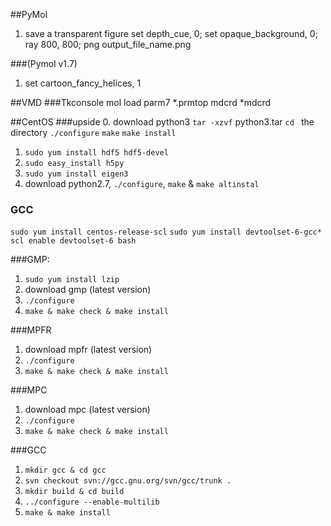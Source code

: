##PyMol

1. save a transparent figure
set depth_cue, 0; set opaque_background, 0; ray 800, 800; png output_file_name.png

###(Pymol v1.7)
1. set cartoon_fancy_helices, 1

##VMD
###Tkconsole
mol load parm7 *.prmtop mdcrd *mdcrd

##CentOS
###upside
0. download python3
   `tar -xzvf` python3.tar
   `cd ` the directory
   `./configure`
   `make`
   `make install`
1. `sudo yum install hdf5 hdf5-devel`
2. `sudo easy_install h5py`
3. `sudo yum install eigen3`
4. download python2.7, `./configure`, `make` & `make altinstal`

### GCC
`sudo yum install centos-release-scl`
`sudo yum install devtoolset-6-gcc*`
`scl enable devtoolset-6 bash`

###GMP:
1. `sudo yum install lzip`
2. download gmp (latest version)
3. `./configure`
4. `make & make check & make install`

###MPFR
1. download mpfr (latest version)
2. `./configure`
3. `make & make check & make install`

###MPC
1. download mpc (latest version)
2. `./configure`
3. `make & make check & make install`

###GCC
1. `mkdir gcc & cd gcc`
2. `svn checkout svn://gcc.gnu.org/svn/gcc/trunk .`
3. `mkdir build & cd build`
4. `../configure --enable-multilib`
5. `make & make install`
